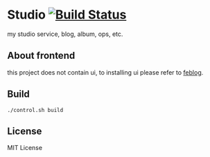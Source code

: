 # Studio [![Build Status](https://travis-ci.org/duguying/studio.svg?branch=refactor)](https://travis-ci.org/duguying/studio)

my studio service, blog, album, ops, etc.

## About frontend

this project does not contain ui, to installing ui please refer to [feblog](https://github.com/duguying/feblog).

## Build ##

```shell
./control.sh build
```

## License ##

MIT License
